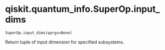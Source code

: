 # qiskit.quantum\_info.SuperOp.input\_dims

`SuperOp.input_dims(qargs=None)`

Return tuple of input dimension for specified subsystems.

